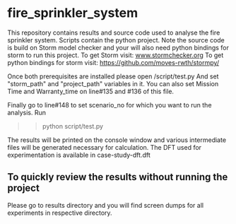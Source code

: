 # fire_sprinkler_system

This repository contains results and source code used to analyse the fire sprinkler system.
Scripts contain the python project. Note the source code is build on Storm model checker and your will also need python bindings for storm to run this project.
To get Storm visit: 
www.stormchecker.org
To get python bindings for storm visit:
https://github.com/moves-rwth/stormpy/

Once both prerequisites are installed please open
/script/test.py
And set "storm_path" and "project_path" variables in it. 
You can also set Mission Time and Warranty_time on line#135 and #136 of this file.

Finally go to line#148 to set scenario_no for which you want to run the analysis.
Run 
>>python script/test.py

The results will be printed on the console window and various intermediate files will be generated necessary for calculation.
The DFT used for experimentation is available in case-study-dft.dft

## To quickly review the results without running the project

Please go to results directory and you will find screen dumps for all experiments in respective directory.


